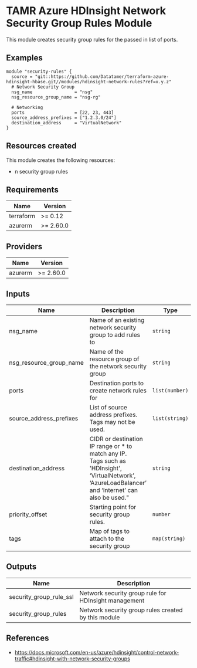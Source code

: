 # TAMR Azure HDInsight Network Security Group Rules Module

This module creates security group rules for the passed in list of ports.

## Examples

```
module "security-rules" {
  source = "git::https://github.com/Datatamer/terraform-azure-hdinsight-hbase.git//modules/hdinsight-network-rules?ref=x.y.z"
  # Network Security Group
  nsg_name                = "nsg"
  nsg_resource_group_name = "nsg-rg"

  # Networking
  ports                   = [22, 23, 443]
  source_address_prefixes = ["1.2.3.0/24"]
  destination_address     = "VirtualNetwork"
}
```

## Resources created
This module creates the following resources:
* n security group rules

<!-- BEGINNING OF PRE-COMMIT-TERRAFORM DOCS HOOK -->
## Requirements

| Name | Version |
|------|---------|
| terraform | >= 0.12 |
| azurerm | >= 2.60.0 |

## Providers

| Name | Version |
|------|---------|
| azurerm | >= 2.60.0 |

## Inputs

| Name | Description | Type | Default | Required |
|------|-------------|------|---------|:--------:|
| nsg\_name | Name of an existing network security group to add rules to | `string` | n/a | yes |
| nsg\_resource\_group\_name | Name of the resource group of the network security group | `string` | n/a | yes |
| ports | Destination ports to create network rules for | `list(number)` | n/a | yes |
| source\_address\_prefixes | List of source address prefixes. Tags may not be used. | `list(string)` | n/a | yes |
| destination\_address | CIDR or destination IP range or \* to match any IP.<br>  Tags such as 'HDInsight', ‘VirtualNetwork’, ‘AzureLoadBalancer’ and ‘Internet’ can also be used." | `string` | `"HDInsight"` | no |
| priority\_offset | Starting point for security group rules. | `number` | `1000` | no |
| tags | Map of tags to attach to the security group | `map(string)` | `{}` | no |

## Outputs

| Name | Description |
|------|-------------|
| security\_group\_rule\_ssl | Network security group rule for HDInsight management |
| security\_group\_rules | Network security group rules created by this module |

<!-- END OF PRE-COMMIT-TERRAFORM DOCS HOOK -->

## References
* https://docs.microsoft.com/en-us/azure/hdinsight/control-network-traffic#hdinsight-with-network-security-groups
